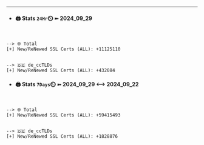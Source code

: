 

---
- #### 🖨️ **Stats** `24Hr`⏲️ ➼ 2024_09_29
```console


--> 🌐 Total
[+] New/ReNewed SSL Certs (ALL): +11125110


--> 🇩🇪 de_ccTLDs
[+] New/ReNewed SSL Certs (ALL): +432084

```

- #### 🖨️ **Stats** `7Days`⏲️ ➼ 2024_09_29 <--> 2024_09_22
```console


--> 🌐 Total
[+] New/ReNewed SSL Certs (ALL): +59415493


--> 🇩🇪 de_ccTLDs
[+] New/ReNewed SSL Certs (ALL): +1828876

```

